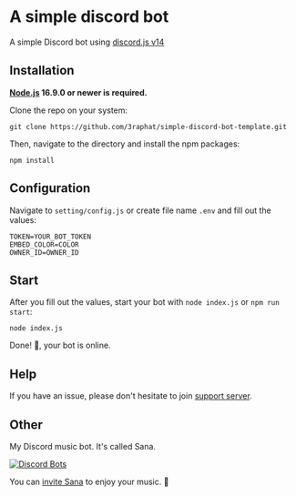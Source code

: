 # A simple discord bot

A simple Discord bot using [discord.js v14](https://discord.js.org)

## Installation

**[Node.js](https://nodejs.org) 16.9.0 or newer is required.**

Clone the repo on your system:

```sh-session
git clone https://github.com/3raphat/simple-discord-bot-template.git
```

Then, navigate to the directory and install the npm packages:

```sh-session
npm install
```

## Configuration

Navigate to `setting/config.js` or create file name `.env` and fill out the values:

```text
TOKEN=YOUR_BOT_TOKEN
EMBED_COLOR=COLOR
OWNER_ID=OWNER_ID
```

## Start

After you fill out the values, start your bot with `node index.js` or `npm run start`:

```sh-session
node index.js
```

Done! 🎉, your bot is online.

## Help

If you have an issue, please don't hesitate to join [support server](https://discord.gg/tPAEqM3jAx).

## Other

My Discord music bot. It's called Sana.

[![Discord Bots](https://top.gg/api/widget/995348230449672212.svg)](https://top.gg/bot/995348230449672212)

You can [invite Sana](https://discord.com/oauth2/authorize?client_id=995348230449672212&permissions=11534344&scope=bot%20applications.commands) to enjoy your music. 🎉
